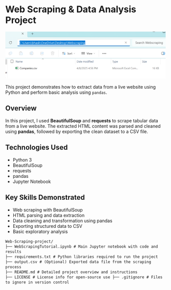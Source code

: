 # Web Scraping & Data Analysis Project
![Project Preview](Screenshot.png)

This project demonstrates how to extract data from a live website using Python and perform basic analysis using `pandas`.

## Overview

In this project, I used **BeautifulSoup** and **requests** to scrape tabular data from a live website. The extracted HTML content was parsed and cleaned using **pandas**, followed by exporting the clean dataset to a CSV file.

## Technologies Used

- Python 3
- BeautifulSoup
- requests
- pandas
- Jupyter Notebook

## Key Skills Demonstrated

- Web scraping with BeautifulSoup
- HTML parsing and data extraction
- Data cleaning and transformation using pandas
- Exporting structured data to CSV
- Basic exploratory analysis

```
Web-Scraping-project/ 
├── WebScrapingTutorial.ipynb # Main Jupyter notebook with code and results
├── requirements.txt # Python libraries required to run the project
├── output.csv # (Optional) Exported data file from the scraping process
├── README.md # Detailed project overview and instructions 
├── LICENSE # License info for open-source use ├── .gitignore # Files to ignore in version control
```
